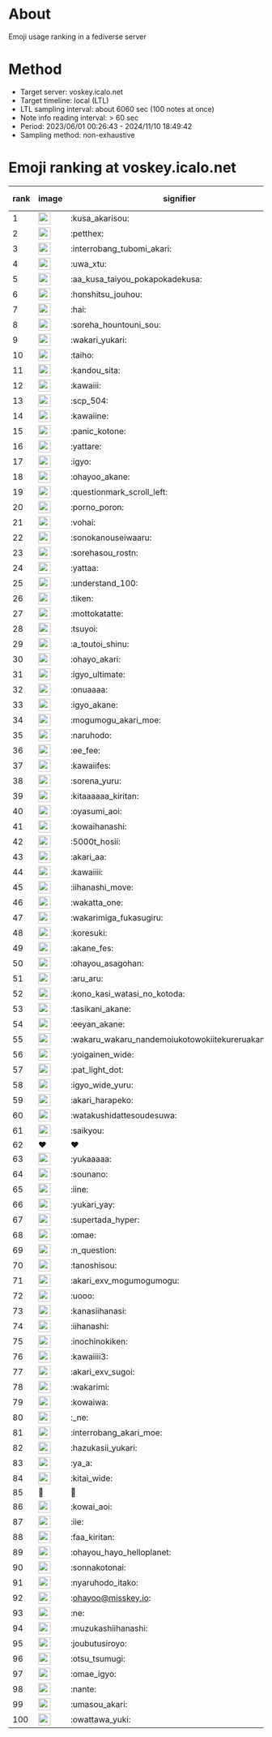 # About
Emoji usage ranking in a fediverse server

# Method
- Target server: voskey.icalo.net
- Target timeline: local (LTL)
- LTL sampling interval: about 6060 sec (100 notes at once)
- Note info reading interval: > 60 sec
- Period: 2023/06/01 00:26:43 - 2024/11/10 18:49:42 
- Sampling method: non-exhaustive

# Emoji ranking at voskey.icalo.net

|rank|image|signifier|type|frequency score|
|----|----|----|----|----|
|1|<img height="24" src="https://voskey.icalo.net/emoji/kusa_akarisou.webp">|:kusa_akarisou:|custom|34198|
|2|<img height="24" src="https://voskey.icalo.net/emoji/petthex.webp">|:petthex:|custom|26790|
|3|<img height="24" src="https://voskey.icalo.net/emoji/interrobang_tubomi_akari.webp">|:interrobang_tubomi_akari:|custom|14057|
|4|<img height="24" src="https://voskey.icalo.net/emoji/uwa_xtu.webp">|:uwa_xtu:|custom|12423|
|5|<img height="24" src="https://voskey.icalo.net/emoji/aa_kusa_taiyou_pokapokadekusa.webp">|:aa_kusa_taiyou_pokapokadekusa:|custom|11010|
|6|<img height="24" src="https://voskey.icalo.net/emoji/honshitsu_jouhou.webp">|:honshitsu_jouhou:|custom|9964|
|7|<img height="24" src="https://voskey.icalo.net/emoji/hai.webp">|:hai:|custom|8491|
|8|<img height="24" src="https://voskey.icalo.net/emoji/soreha_hountouni_sou.webp">|:soreha_hountouni_sou:|custom|7370|
|9|<img height="24" src="https://voskey.icalo.net/emoji/wakari_yukari.webp">|:wakari_yukari:|custom|7095|
|10|<img height="24" src="https://voskey.icalo.net/emoji/taiho.webp">|:taiho:|custom|6906|
|11|<img height="24" src="https://voskey.icalo.net/emoji/kandou_sita.webp">|:kandou_sita:|custom|6680|
|12|<img height="24" src="https://voskey.icalo.net/emoji/kawaiii.webp">|:kawaiii:|custom|6489|
|13|<img height="24" src="https://voskey.icalo.net/emoji/scp_504.webp">|:scp_504:|custom|5947|
|14|<img height="24" src="https://voskey.icalo.net/emoji/kawaiine.webp">|:kawaiine:|custom|5857|
|15|<img height="24" src="https://voskey.icalo.net/emoji/panic_kotone.webp">|:panic_kotone:|custom|5140|
|16|<img height="24" src="https://voskey.icalo.net/emoji/yattare.webp">|:yattare:|custom|4874|
|17|<img height="24" src="https://voskey.icalo.net/emoji/igyo.webp">|:igyo:|custom|4786|
|18|<img height="24" src="https://voskey.icalo.net/emoji/ohayoo_akane.webp">|:ohayoo_akane:|custom|4778|
|19|<img height="24" src="https://voskey.icalo.net/emoji/questionmark_scroll_left.webp">|:questionmark_scroll_left:|custom|4711|
|20|<img height="24" src="https://voskey.icalo.net/emoji/porno_poron.webp">|:porno_poron:|custom|4520|
|21|<img height="24" src="https://voskey.icalo.net/emoji/vohai.webp">|:vohai:|custom|4350|
|22|<img height="24" src="https://voskey.icalo.net/emoji/sonokanouseiwaaru.webp">|:sonokanouseiwaaru:|custom|4332|
|23|<img height="24" src="https://voskey.icalo.net/emoji/sorehasou_rostn.webp">|:sorehasou_rostn:|custom|4279|
|24|<img height="24" src="https://voskey.icalo.net/emoji/yattaa.webp">|:yattaa:|custom|4002|
|25|<img height="24" src="https://voskey.icalo.net/emoji/understand_100.webp">|:understand_100:|custom|3768|
|26|<img height="24" src="https://voskey.icalo.net/emoji/tiken.webp">|:tiken:|custom|3752|
|27|<img height="24" src="https://voskey.icalo.net/emoji/mottokatatte.webp">|:mottokatatte:|custom|3717|
|28|<img height="24" src="https://voskey.icalo.net/emoji/tsuyoi.webp">|:tsuyoi:|custom|3670|
|29|<img height="24" src="https://voskey.icalo.net/emoji/a_toutoi_shinu.webp">|:a_toutoi_shinu:|custom|3523|
|30|<img height="24" src="https://voskey.icalo.net/emoji/ohayo_akari.webp">|:ohayo_akari:|custom|3325|
|31|<img height="24" src="https://voskey.icalo.net/emoji/igyo_ultimate.webp">|:igyo_ultimate:|custom|3256|
|32|<img height="24" src="https://voskey.icalo.net/emoji/onuaaaa.webp">|:onuaaaa:|custom|3228|
|33|<img height="24" src="https://voskey.icalo.net/emoji/igyo_akane.webp">|:igyo_akane:|custom|3053|
|34|<img height="24" src="https://voskey.icalo.net/emoji/mogumogu_akari_moe.webp">|:mogumogu_akari_moe:|custom|2995|
|35|<img height="24" src="https://voskey.icalo.net/emoji/naruhodo.webp">|:naruhodo:|custom|2978|
|36|<img height="24" src="https://voskey.icalo.net/emoji/ee_fee.webp">|:ee_fee:|custom|2943|
|37|<img height="24" src="https://voskey.icalo.net/emoji/kawaiifes.webp">|:kawaiifes:|custom|2895|
|38|<img height="24" src="https://voskey.icalo.net/emoji/sorena_yuru.webp">|:sorena_yuru:|custom|2836|
|39|<img height="24" src="https://voskey.icalo.net/emoji/kitaaaaaa_kiritan.webp">|:kitaaaaaa_kiritan:|custom|2833|
|40|<img height="24" src="https://voskey.icalo.net/emoji/oyasumi_aoi.webp">|:oyasumi_aoi:|custom|2807|
|41|<img height="24" src="https://voskey.icalo.net/emoji/kowaihanashi.webp">|:kowaihanashi:|custom|2797|
|42|<img height="24" src="https://voskey.icalo.net/emoji/5000t_hosii.webp">|:5000t_hosii:|custom|2600|
|43|<img height="24" src="https://voskey.icalo.net/emoji/akari_aa.webp">|:akari_aa:|custom|2573|
|44|<img height="24" src="https://voskey.icalo.net/emoji/kawaiiii.webp">|:kawaiiii:|custom|2565|
|45|<img height="24" src="https://voskey.icalo.net/emoji/iihanashi_move.webp">|:iihanashi_move:|custom|2509|
|46|<img height="24" src="https://voskey.icalo.net/emoji/wakatta_one.webp">|:wakatta_one:|custom|2505|
|47|<img height="24" src="https://voskey.icalo.net/emoji/wakarimiga_fukasugiru.webp">|:wakarimiga_fukasugiru:|custom|2483|
|48|<img height="24" src="https://voskey.icalo.net/emoji/koresuki.webp">|:koresuki:|custom|2450|
|49|<img height="24" src="https://voskey.icalo.net/emoji/akane_fes.webp">|:akane_fes:|custom|2429|
|50|<img height="24" src="https://voskey.icalo.net/emoji/ohayou_asagohan.webp">|:ohayou_asagohan:|custom|2426|
|51|<img height="24" src="https://voskey.icalo.net/emoji/aru_aru.webp">|:aru_aru:|custom|2415|
|52|<img height="24" src="https://voskey.icalo.net/emoji/kono_kasi_watasi_no_kotoda.webp">|:kono_kasi_watasi_no_kotoda:|custom|2361|
|53|<img height="24" src="https://voskey.icalo.net/emoji/tasikani_akane.webp">|:tasikani_akane:|custom|2342|
|54|<img height="24" src="https://voskey.icalo.net/emoji/eeyan_akane.webp">|:eeyan_akane:|custom|2309|
|55|<img height="24" src="https://voskey.icalo.net/emoji/wakaru_wakaru_nandemoiukotowokiitekureruakanetyan.webp">|:wakaru_wakaru_nandemoiukotowokiitekureruakanetyan:|custom|2237|
|56|<img height="24" src="https://voskey.icalo.net/emoji/yoigainen_wide.webp">|:yoigainen_wide:|custom|2232|
|57|<img height="24" src="https://voskey.icalo.net/emoji/pat_light_dot.webp">|:pat_light_dot:|custom|2224|
|58|<img height="24" src="https://voskey.icalo.net/emoji/igyo_wide_yuru.webp">|:igyo_wide_yuru:|custom|2209|
|59|<img height="24" src="https://voskey.icalo.net/emoji/akari_harapeko.webp">|:akari_harapeko:|custom|2199|
|60|<img height="24" src="https://voskey.icalo.net/emoji/watakushidattesoudesuwa.webp">|:watakushidattesoudesuwa:|custom|2183|
|61|<img height="24" src="https://voskey.icalo.net/emoji/saikyou.webp">|:saikyou:|custom|2147|
|62|❤|❤|unicode|2129|
|63|<img height="24" src="https://voskey.icalo.net/emoji/yukaaaaa.webp">|:yukaaaaa:|custom|2025|
|64|<img height="24" src="https://voskey.icalo.net/emoji/sounano.webp">|:sounano:|custom|2023|
|65|<img height="24" src="https://voskey.icalo.net/emoji/iine.webp">|:iine:|custom|1946|
|66|<img height="24" src="https://voskey.icalo.net/emoji/yukari_yay.webp">|:yukari_yay:|custom|1906|
|67|<img height="24" src="https://voskey.icalo.net/emoji/supertada_hyper.webp">|:supertada_hyper:|custom|1891|
|68|<img height="24" src="https://voskey.icalo.net/emoji/omae.webp">|:omae:|custom|1864|
|69|<img height="24" src="https://voskey.icalo.net/emoji/n_question.webp">|:n_question:|custom|1859|
|70|<img height="24" src="https://voskey.icalo.net/emoji/tanoshisou.webp">|:tanoshisou:|custom|1823|
|71|<img height="24" src="https://voskey.icalo.net/emoji/akari_exv_mogumogumogu.webp">|:akari_exv_mogumogumogu:|custom|1822|
|72|<img height="24" src="https://voskey.icalo.net/emoji/uooo.webp">|:uooo:|custom|1797|
|73|<img height="24" src="https://voskey.icalo.net/emoji/kanasiihanasi.webp">|:kanasiihanasi:|custom|1748|
|74|<img height="24" src="https://voskey.icalo.net/emoji/iihanashi.webp">|:iihanashi:|custom|1698|
|75|<img height="24" src="https://voskey.icalo.net/emoji/inochinokiken.webp">|:inochinokiken:|custom|1688|
|76|<img height="24" src="https://voskey.icalo.net/emoji/kawaiiii3.webp">|:kawaiiii3:|custom|1688|
|77|<img height="24" src="https://voskey.icalo.net/emoji/akari_exv_sugoi.webp">|:akari_exv_sugoi:|custom|1666|
|78|<img height="24" src="https://voskey.icalo.net/emoji/wakarimi.webp">|:wakarimi:|custom|1654|
|79|<img height="24" src="https://voskey.icalo.net/emoji/kowaiwa.webp">|:kowaiwa:|custom|1649|
|80|<img height="24" src="https://voskey.icalo.net/emoji/_ne.webp">|:_ne:|custom|1624|
|81|<img height="24" src="https://voskey.icalo.net/emoji/interrobang_akari_moe.webp">|:interrobang_akari_moe:|custom|1601|
|82|<img height="24" src="https://voskey.icalo.net/emoji/hazukasii_yukari.webp">|:hazukasii_yukari:|custom|1594|
|83|<img height="24" src="https://voskey.icalo.net/emoji/ya_a.webp">|:ya_a:|custom|1592|
|84|<img height="24" src="https://voskey.icalo.net/emoji/kitai_wide.webp">|:kitai_wide:|custom|1588|
|85|🤔|🤔|unicode|1557|
|86|<img height="24" src="https://voskey.icalo.net/emoji/kowai_aoi.webp">|:kowai_aoi:|custom|1548|
|87|<img height="24" src="https://voskey.icalo.net/emoji/iie.webp">|:iie:|custom|1546|
|88|<img height="24" src="https://voskey.icalo.net/emoji/faa_kiritan.webp">|:faa_kiritan:|custom|1542|
|89|<img height="24" src="https://voskey.icalo.net/emoji/ohayou_hayo_helloplanet.webp">|:ohayou_hayo_helloplanet:|custom|1518|
|90|<img height="24" src="https://voskey.icalo.net/emoji/sonnakotonai.webp">|:sonnakotonai:|custom|1486|
|91|<img height="24" src="https://voskey.icalo.net/emoji/nyaruhodo_itako.webp">|:nyaruhodo_itako:|custom|1485|
|92|<img height="24" src="https://voskey.icalo.net/emoji/ohayoo.webp">|:ohayoo@misskey.io:|custom|1443|
|93|<img height="24" src="https://voskey.icalo.net/emoji/ne.webp">|:ne:|custom|1430|
|94|<img height="24" src="https://voskey.icalo.net/emoji/muzukashiihanashi.webp">|:muzukashiihanashi:|custom|1428|
|95|<img height="24" src="https://voskey.icalo.net/emoji/joubutusiroyo.webp">|:joubutusiroyo:|custom|1420|
|96|<img height="24" src="https://voskey.icalo.net/emoji/otsu_tsumugi.webp">|:otsu_tsumugi:|custom|1373|
|97|<img height="24" src="https://voskey.icalo.net/emoji/omae_igyo.webp">|:omae_igyo:|custom|1346|
|98|<img height="24" src="https://voskey.icalo.net/emoji/nante.webp">|:nante:|custom|1330|
|99|<img height="24" src="https://voskey.icalo.net/emoji/umasou_akari.webp">|:umasou_akari:|custom|1321|
|100|<img height="24" src="https://voskey.icalo.net/emoji/owattawa_yuki.webp">|:owattawa_yuki:|custom|1273|
